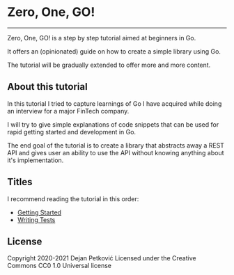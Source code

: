 # Zero, One, GO!
-----
Zero, One, GO! is a step by step tutorial aimed at beginners in Go.

It offers an (opinionated) guide on how to create a simple library using Go.

The tutorial will be gradually extended to offer more and more content.

## About this tutorial

In this tutorial I tried to capture learnings of Go I have acquired while doing an interview for a major FinTech company.

I will try to give simple explanations of code snippets that can be used for rapid getting started and development in Go.

The end goal of the tutorial is to create a library that abstracts away a REST API and gives user an ability to use the API without knowing anything about it's implementation.

## Titles

I recommend reading the tutorial in this order:

* [Getting Started](getting-started/README.md)
* [Writing Tests](writing-tests/README.md)

## License
Copyright 2020-2021 Dejan Petković
Licensed under the Creative Commons CC0 1.0 Universal license
